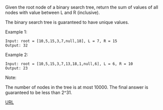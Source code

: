 Given the root node of a binary search tree, return the sum of values of all nodes with value between L and R (inclusive).

The binary search tree is guaranteed to have unique values.

 

Example 1:
```
Input: root = [10,5,15,3,7,null,18], L = 7, R = 15
Output: 32
```
Example 2:
```
Input: root = [10,5,15,3,7,13,18,1,null,6], L = 6, R = 10
Output: 23
```

Note:

The number of nodes in the tree is at most 10000.
The final answer is guaranteed to be less than 2^31.

[URL](https://leetcode.com/problems/range-sum-of-bst/)